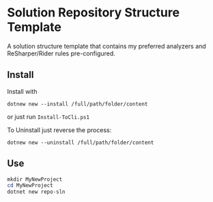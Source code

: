 # Solution Repository Structure Template

A solution structure template that contains my preferred
analyzers and ReSharper/Rider rules pre-configured.

## Install

Install with

```
dotnew new --install /full/path/folder/content
```

or just run `Install-ToCli.ps1`

To Uninstall just reverse the process:

```
dotnew new --uninstall /full/path/folder/content
```

## Use

```powershell
mkdir MyNewProject
cd MyNewProject
dotnet new repo-sln
```
